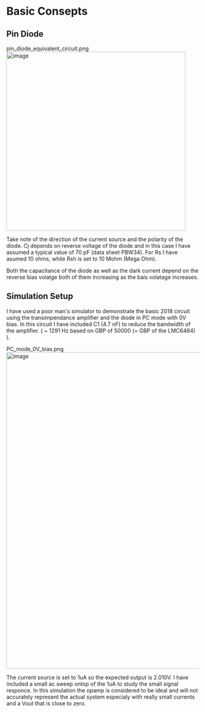 # Basic Consepts

## Pin Diode

pin_diode_equivalent_circuit.png<img width="468" alt="image" src="https://user-images.githubusercontent.com/5185118/160282593-c18123a4-d747-49b8-9919-2f52e87aa308.png">

Take note of the direction of the current source and the polarity of the diode. Cj depends on reverse voltage of the diode and in this case I have assumed a typical value of 70 pF (data sheet PBW34). For Rs I have asumed 10 ohms, while Rsh is set to 10 Mohm (Mega Ohm).

Both the capacitance of the diode as well as the dark current depend on the reverse bias volatge both of them increasing as the bais volatage increases.

## Simulation Setup

I have used a poor man's simulator to demonstrate the basic 2018 circuit using the transimpendance amplifier and the diode in PC mode with 0V bias. In this circuit I have included C1 (4.7 nF) to reduce the bandwidth of the amplifier. ( ~ 1291 Hz based on GBP of 50000 (= GBP of the LMC6464) ).

PC_mode_0V_bias.png<img width="828" alt="image" src="https://user-images.githubusercontent.com/5185118/160283350-a40e22d0-9363-4e13-9305-979f7bc46ca1.png">

The current source is set to 1uA so the expected output is 2.010V. I have included a small ac sweep ontop of the 1uA to study the small signal responce. In this simulation the opamp is considered to be ideal and will not accurately represent the actual system especialy with really small currents and a Vout that is close to zero.

